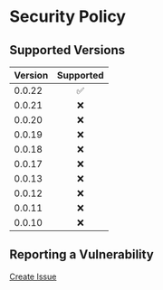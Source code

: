 # Security Policy

## Supported Versions

| Version | Supported          |
| :------ | :----------------: |
| 0.0.22  | :white_check_mark: |
| 0.0.21  | :x:                |
| 0.0.20  | :x:                |
| 0.0.19  | :x:                |
| 0.0.18  | :x:                |
| 0.0.17  | :x:                |
| 0.0.13  | :x:                |
| 0.0.12  | :x:                |
| 0.0.11  | :x:                |
| 0.0.10  | :x:                |

## Reporting a Vulnerability

[Create Issue](https://github.com/gregoranders/nodejs-prepare-asset/issues/new?labels=bug&template=bug_report.md&title=Security+Issue)
